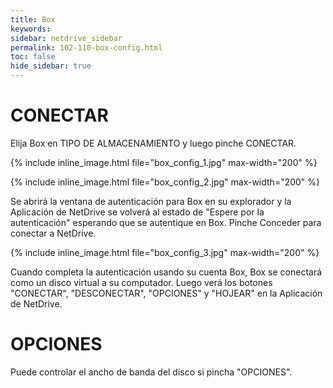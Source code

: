 ```yaml
---
title: Box
keywords:
sidebar: netdrive_sidebar
permalink: 102-110-box-config.html
toc: false
hide_sidebar: true
---
```


CONECTAR
==================
Elija Box en TIPO DE ALMACENAMIENTO y luego pinche CONECTAR.


{% include inline_image.html file="box_config_1.jpg" max-width="200" %}


{% include inline_image.html file="box_config_2.jpg" max-width="200" %}


Se abrirá la ventana de autenticación para Box en su explorador y la Aplicación de NetDrive se volverá al estado de "Espere por la autenticación" esperando que se autentique en Box.
Pinche Conceder para conectar a NetDrive.


{% include inline_image.html file="box_config_3.jpg" max-width="200" %}

Cuando completa la autenticación usando su cuenta Box, Box se conectará como un disco virtual a su computador. Luego verá los botones "CONECTAR", "DESCONECTAR", "OPCIONES" y "HOJEAR" en la Aplicación de NetDrive.

OPCIONES
==================
Puede controlar el ancho de banda del disco si pincha "OPCIONES".

